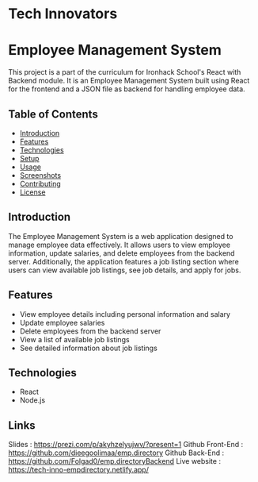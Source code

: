 # Tech Innovators

# Employee Management System

This project is a part of the curriculum for Ironhack School's React with Backend module.
It is an Employee Management System built using React for the frontend and a JSON file as backend for handling employee data.

## Table of Contents

- [Introduction](#introduction)
- [Features](#features)
- [Technologies](#technologies)
- [Setup](#setup)
- [Usage](#usage)
- [Screenshots](#screenshots)
- [Contributing](#contributing)
- [License](#license)

## Introduction

The Employee Management System is a web application designed to manage employee data effectively. 
It allows users to view employee information, update salaries, and delete employees from the backend server. 
Additionally, the application features a job listing section where users can view available job listings, see job details, and apply for jobs.

## Features

- View employee details including personal information and salary
- Update employee salaries
- Delete employees from the backend server
- View a list of available job listings
- See detailed information about job listings

## Technologies

- React
- Node.js

## Links

Slides : https://prezi.com/p/akyhzelyujwv/?present=1
Github Front-End : https://github.com/dieegoolimaa/emp.directory
Github Back-End : https://github.com/Folgad0/emp.directoryBackend
Live website : https://tech-inno-empdirectory.netlify.app/